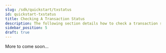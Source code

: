 ```yaml
---
slug: /sdk/quickstart/txstatus
id: quickstart-txstatus
title: Checking A Transaction Status
description: The following section details how to check a transaction status using the Sygma Explorer.
sidebar_position: 5
draft: true
---
```


More to come soon...